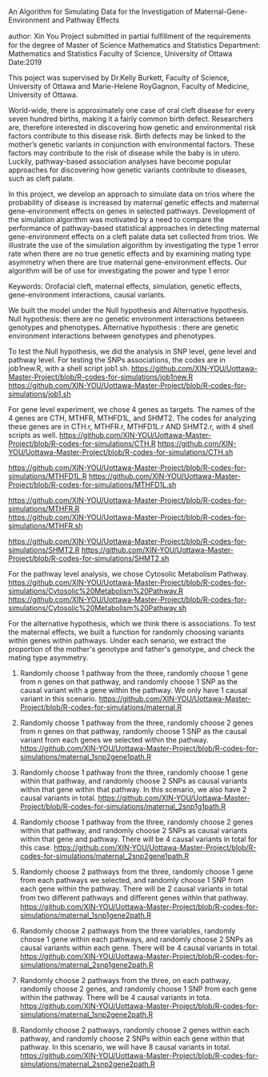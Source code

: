An Algorithm for Simulating Data for the Investigation of Maternal-Gene-Environment and Pathway Effects

author: Xin You
Project submitted in partial fulﬁllment of the requirements for the degree of Master of Science Mathematics and Statistics
Department:  Mathematics and Statistics Faculty of Science, University of Ottawa
Date:2019

This poject was supervised by Dr.Kelly Burkett, Faculty of Science, University of Ottawa and Marie-Helene RoyGagnon, Faculty of Medicine, University of Ottawa. 


World-wide, there is approximately one case of oral cleft disease for every seven hundred births, making it a fairly common birth defect. Researchers are, therefore interested in discovering how genetic and environmental risk factors contribute to this disease risk. Birth defects may be linked to the mother’s genetic variants in conjunction with environmental factors. These factors may contribute to the risk of disease while the baby is in utero. Luckily, pathway-based association analyses have become popular approaches for discovering how genetic variants contribute to diseases, such as cleft palate.


In this project, we develop an approach to simulate data on trios where the probability of disease is increased by maternal genetic effects and maternal gene-environment effects on genes in selected pathways. Development of the simulation algorithm was motivated by a need to compare the performance of pathway-based statistical approaches in detecting maternal gene-environment effects on a cleft palate data set collected from trios. We illustrate the use of the simulation algorithm by investigating the type 1 error rate when there are no true genetic effects and by examining mating type asymmetry when there are true maternal gene-environment effects. Our algorithm will be of use for investigating the power and type 1 error

Keywords: Orofacial cleft, maternal effects, simulation, genetic effects, gene-environment interactions, causal variants.

We built the model under the Null hypothesis and Alternative hypothesis. Null hypothesis: there are no genetic environment interactions between genotypes and phenotypes. Alternative hypothesis : there are genetic environment interactions between genotypes and phenotypes.

To test the Null hypothesis, we did the analysis in SNP level, gene level and pathway level. For testing the SNPs associations, the codes are in job1new.R, with a shell script job1.sh. 
https://github.com/XIN-YOU/Uottawa-Master-Project/blob/R-codes-for-simulations/job1new.R
https://github.com/XIN-YOU/Uottawa-Master-Project/blob/R-codes-for-simulations/job1.sh



For gene level experiment, we chose 4 genes as targets. The names of the 4 genes are CTH, MTHFR, MTHFD1L, and SHMT2. The codes for analyzing these genes are in CTH.r, MTHFR.r, MTHFD1L.r AND SHMT2.r, with 4 shell scripts as well.
https://github.com/XIN-YOU/Uottawa-Master-Project/blob/R-codes-for-simulations/CTH.R
https://github.com/XIN-YOU/Uottawa-Master-Project/blob/R-codes-for-simulations/CTH.sh

https://github.com/XIN-YOU/Uottawa-Master-Project/blob/R-codes-for-simulations/MTHFD1L.R
https://github.com/XIN-YOU/Uottawa-Master-Project/blob/R-codes-for-simulations/MTHFD1L.sh


https://github.com/XIN-YOU/Uottawa-Master-Project/blob/R-codes-for-simulations/MTHFR.R    
https://github.com/XIN-YOU/Uottawa-Master-Project/blob/R-codes-for-simulations/MTHFR.sh


https://github.com/XIN-YOU/Uottawa-Master-Project/blob/R-codes-for-simulations/SHMT2.R
https://github.com/XIN-YOU/Uottawa-Master-Project/blob/R-codes-for-simulations/SHMT2.sh

For the pathway level analysis, we chose Cytosolic Metabolism Pathway.
https://github.com/XIN-YOU/Uottawa-Master-Project/blob/R-codes-for-simulations/Cytosolic%20Metabolism%20Pathway.R
https://github.com/XIN-YOU/Uottawa-Master-Project/blob/R-codes-for-simulations/Cytosolic%20Metabolism%20Pathway.sh



For the alternative hypothesis, which we think there is associations. To test the maternal effects, we built a function for randomly choosing variants within genes within pathways. Under each senario, we extract the proportion of the mother's genotype and father's genotype, and check the mating type asymmetry.


1. Randomly choose 1 pathway from the three, randomly choose 1 gene from n genes on that pathway, and randomly choose 1 SNP as the causal variant with a gene within the pathway. We only have 1 causal variant in this scenario.
https://github.com/XIN-YOU/Uottawa-Master-Project/blob/R-codes-for-simulations/maternal.R

2. Randomly choose 1 pathway from the three, randomly choose 2 genes from n genes on that pathway, randomly choose 1 SNP as the causal variant from each genes we selected within the pathway. 
https://github.com/XIN-YOU/Uottawa-Master-Project/blob/R-codes-for-simulations/maternal_1snp2gene1path.R


3. Randomly choose 1 pathway from the three, randomly choose 1 gene within that pathway, and randomly choose 2 SNPs as causal variants within that gene within that pathway. In this scenario, we also have 2 causal variants in total.
https://github.com/XIN-YOU/Uottawa-Master-Project/blob/R-codes-for-simulations/maternal_2snp1g1path.R

4. Randomly choose 1 pathway from the three, randomly choose 2 genes within that pathway, and randomly choose 2 SNPs as causal variants within that gene and pathway. There will be 4 causal variants in total for this case.
https://github.com/XIN-YOU/Uottawa-Master-Project/blob/R-codes-for-simulations/maternal_2snp2gene1path.R

5. Randomly choose 2 pathways from the three, randomly choose 1 gene from each pathways we selected, and randomly choose 1 SNP from each gene within the pathway. There will be 2 causal variants in total from two diﬀerent pathways and diﬀerent genes within that pathway.
https://github.com/XIN-YOU/Uottawa-Master-Project/blob/R-codes-for-simulations/maternal_1snp1gene2path.R


6. Randomly choose 2 pathways from the three variables, randomly choose 1 gene within each pathways, and randomly choose 2 SNPs as causal variants within each gene. There will be 4 causal variants in total.
https://github.com/XIN-YOU/Uottawa-Master-Project/blob/R-codes-for-simulations/maternal_2snp1gene2path.R

7. Randomly choose 2 pathways from the three, on each pathway, randomly choose 2 genes, and randomly choose 1 SNP from each gene within the pathway. There will be 4 causal variants in tota.
https://github.com/XIN-YOU/Uottawa-Master-Project/blob/R-codes-for-simulations/maternal_1snp2gene2path.R


8. Randomly choose 2 pathways, randomly choose 2 genes within each pathway, and randomly choose 2 SNPs within each gene within that pathway. In this scenario, we will have 8 causal variants in total. 
https://github.com/XIN-YOU/Uottawa-Master-Project/blob/R-codes-for-simulations/maternal_2snp2gene2path.R
